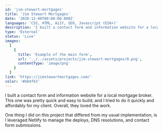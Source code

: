 ```yaml
---
id: 'jim-stewart-mortgages'
title: 'Jim Stewart Mortgages'
date: '2020-12-08T00:00:00.000Z'
languages: 'CSS, HTML, A11Y, SEO, Javascript (ES6+)'
description: 'I built a contact form and information website for a local mortgage broker'
type: 'External'
status: 'Live'
images:
  [
    {
      title: 'Example of the main form',
      url: '../../assets/projects/jim-stewart-mortgages/0.png',
      contentType: 'image/png'
    }
  ]
link: 'https://jimstewartmortgages.com/'
color: '#b04f63'
---
```


I built a contact form and information website for a local mortgage broker. This one was pretty quick and easy to build, and I tried to do it quickly and affordably for my client. Overall, they loved the work.

One thing I did on this project that differed from my usual implementation, is I leveraged Netlify to manage the deploys, DNS resolutions, and contact form submissions.
